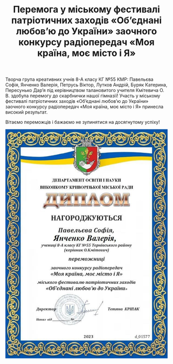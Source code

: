 ﻿---
title: Перемога у міському фестивалі патріотичних заходів «Об’єднані любов’ю до України» заочного конкурсу радіопередач «Моя країна, моє місто і Я»
---

Творча група креативних учнів 8-А класу КГ №55 КМР: Павельєва Софія, Янченко Валерія, Петрусь Віктор, Лутков Андрій, Буряк Катерина, Пересунько Дар’я під керівництвом талановитого учителя Кмітевича О. В. здобула перемогу до скарбнички нашої гімназії! Участь у міському фестивалі патріотичних заходів «Об’єднані любов’ю до України» заочного конкурсу радіопередач «Моя країна, моє місто і Я» принесла високий результат.

Вітаємо переможців і бажаємо не зупинятися на досягнутому успіху!

![](image.jpg)
